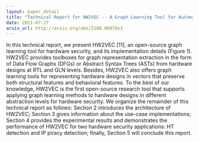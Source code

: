 ```yaml
---
layout: paper_detail
title: "Technical Report for HW2VEC -- A Graph Learning Tool for Automating Hardware Security"
date: 2021-07-27
arxiv_url: http://arxiv.org/abs/2108.00078v1
---
```


In this technical report, we present HW2VEC [11], an open-source graph learning tool for hardware security, and its implementation details (Figure 1). HW2VEC provides toolboxes for graph representation extraction in the form of Data Flow Graphs (DFGs) or Abstract Syntax Trees (ASTs) from hardware designs at RTL and GLN levels. Besides, HW2VEC also offers graph learning tools for representing hardware designs in vectors that preserve both structural features and behavioral features. To the best of our knowledge, HW2VEC is the first open-source research tool that supports applying graph learning methods to hardware designs in different abstraction levels for hardware security. We organize the remainder of this technical report as follows: Section 2 introduces the architecture of HW2VEC; Section 3 gives information about the use-case implementations; Section 4 provides the experimental results and demonstrates the performance of HW2VEC for two hardware security applications: HT detection and IP piracy detection; finally, Section 5 will conclude this report.
